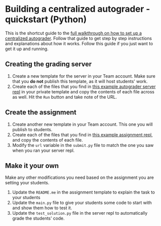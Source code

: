 # Building a centralized autograder - quickstart (Python)

This is the shortcut guide to the [full walkthrough on how to set up a centralized autograder](./CentralizedAutograder). Follow that guide to get step by step instructions and explanations about how it works. Follow this guide if you just want to get it up and running.

## Creating the grading server
1. Create a new template for the server in your Team account. Make sure that you **do not** publish this template, as it will host students' work.
2. Create each of the files that you find in [this example autograder server repl](https://repl.it/@ritza/grading-server#main.py) in your private template and copy the contents of each file across as well. Hit the `Run` button and take note of the URL.

## Create the assignment
1. Create another new template in your Team account. This one you will publish to students.
2. Create each of the files that you find in [this example assignment repl](https://repl.it/@ritza/autograding-assignment-template), and copy the contents of each file.
3. Modify the `url` variable in the `submit.py` file to match the one you saw when you ran your server repl.

## Make it your own
Make any other modifications you need based on the assignment you are setting your students.
1. Update the `README.me` in the assignment template to explain the task to your students
2. Update the `main.py` file to give your students some code to start with and show them how to test it.
3. Update the `test_solution.py` file in the server repl to automatically grade the students' code.
